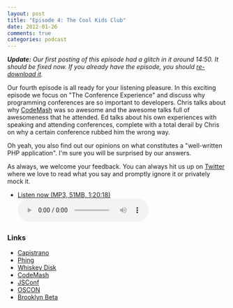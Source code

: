 ```yaml
---
layout: post
title: "Episode 4: The Cool Kids Club"
date: 2012-01-26
comments: true
categories: podcast
---
```


_**Update:** Our first posting of this episode had a glitch in it around 14:50. It should be fixed now. If you already have the episode, you should <a href="http://devhell.s3.amazonaws.com/ep4-64mono.mp3">re-download it</a>._

Our fourth episode is all ready for your listening pleasure. In this exciting episode we focus on "The Conference Experience" and discuss why programming conferences are so important to developers. Chris talks about why [CodeMash](http://codemash.org) was so awesome and the awesome talks full of awesomeness that he attended. Ed talks about his own experiences with speaking and attending conferences, complete with a total derail by Chris on why a certain conference rubbed him the wrong way.

Oh yeah, you also find out our opinions on what constitutes a "well-written PHP application". I'm sure you will be surprised by our answers.

As always, we welcome your feedback. You can always hit us up on [Twitter](https://twitter.com/devhell) where we love to read what you say and promptly ignore it or privately mock it. 

* <a href="http://devhell.s3.amazonaws.com/ep4-64mono.mp3" rel="enclosure">Listen now (MP3, 51MB, 1:20:18)</a>    
	<audio controls src="http://devhell.s3.amazonaws.com/ep4-64mono.mp3">

### Links

* [Capistrano](https://github.com/capistrano/capistrano/wiki)
* [Phing](http://www.phing.info/trac)
* [Whiskey Disk](https://github.com/flogic/whiskey_disk)
* [CodeMash](http://codemash.org)
* [JSConf](http://jsconf.us)
* [OSCON](http://oscon.com)
* [Brooklyn Beta](http://brooklynbeta.org/)
